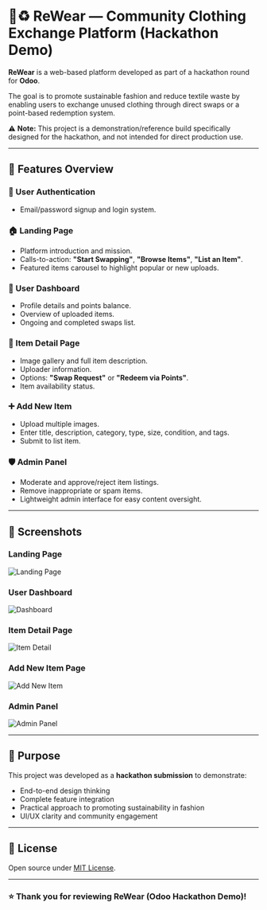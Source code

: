 # 👕♻️ ReWear — Community Clothing Exchange Platform (Hackathon Demo)

**ReWear** is a web-based platform developed as part of a hackathon round for **Odoo**.  

The goal is to promote sustainable fashion and reduce textile waste by enabling users to exchange unused clothing through direct swaps or a point-based redemption system.  

⚠️ **Note:** This project is a demonstration/reference build specifically designed for the hackathon, and not intended for direct production use.

---

## 🌟 Features Overview

### 🔐 User Authentication
- Email/password signup and login system.

### 🏠 Landing Page
- Platform introduction and mission.
- Calls-to-action: **"Start Swapping"**, **"Browse Items"**, **"List an Item"**.
- Featured items carousel to highlight popular or new uploads.

### 👤 User Dashboard
- Profile details and points balance.
- Overview of uploaded items.
- Ongoing and completed swaps list.

### 📄 Item Detail Page
- Image gallery and full item description.
- Uploader information.
- Options: **"Swap Request"** or **"Redeem via Points"**.
- Item availability status.

### ➕ Add New Item
- Upload multiple images.
- Enter title, description, category, type, size, condition, and tags.
- Submit to list item.

### 🛡️ Admin Panel
- Moderate and approve/reject item listings.
- Remove inappropriate or spam items.
- Lightweight admin interface for easy content oversight.

---

## 📸 Screenshots

### Landing Page

![Landing Page](https://your-image-url.com/landing-page.png)

### User Dashboard

![Dashboard](https://your-image-url.com/dashboard.png)

### Item Detail Page

![Item Detail](https://your-image-url.com/item-detail.png)

### Add New Item Page

![Add New Item](https://your-image-url.com/add-item.png)

### Admin Panel

![Admin Panel](https://your-image-url.com/admin-panel.png)

---

## 💬 Purpose

This project was developed as a **hackathon submission** to demonstrate:
- End-to-end design thinking
- Complete feature integration
- Practical approach to promoting sustainability in fashion
- UI/UX clarity and community engagement

---

## 📄 License

Open source under [MIT License](LICENSE).

---

### ⭐ Thank you for reviewing ReWear (Odoo Hackathon Demo)!
